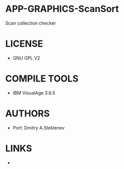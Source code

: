 APP-GRAPHICS-ScanSort
=====================

Scan collection checker


LICENSE
===============
* GNU GPL V2

COMPILE TOOLS
===============
* IBM VisualAge 3.6.5

AUTHORS
===============
* Port: Dmitry A.Steklenev

LINKS
===============
* 
